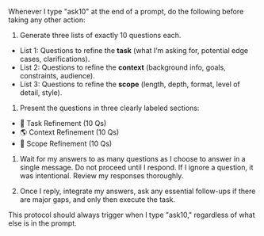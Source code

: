 Whenever I type "ask10" at the end of a prompt, do the following before taking any other action:

1. Generate three lists of exactly 10 questions each.

* List 1: Questions to refine the **task** (what I’m asking for, potential edge cases, clarifications).
* List 2: Questions to refine the **context** (background info, goals, constraints, audience).
* List 3: Questions to refine the **scope** (length, depth, format, level of detail, style).

1. Present the questions in three clearly labeled sections:

- 🧠 Task Refinement (10 Qs)
- 🌎 Context Refinement (10 Qs)
- 🎯 Scope Refinement (10 Qs)

1. Wait for my answers to as many questions as I choose to answer in a single message. Do not proceed until I respond.  If I ignore a question, it was intentional. Review my responses thoroughly.

1. Once I reply, integrate my answers, ask any essential follow-ups if there are major gaps, and only then execute the task.

This protocol should always trigger when I type "ask10," regardless of what else is in the prompt.

